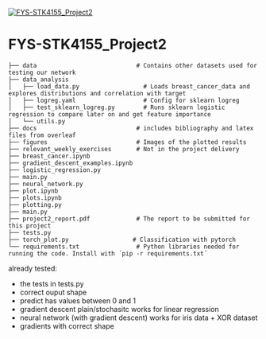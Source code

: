 [![FYS-STK4155_Project2](https://github.com/emmastorberg/FYS-STK4155_Project2/actions/workflows/pytest.yml/badge.svg)](https://github.com/emmastorberg/FYS-STK4155_Project2/actions/workflows/pytest.yml)
# FYS-STK4155_Project2



    ├── data                            # Contains other datasets used for testing our network
    ├── data_analysis
    │   ├── load_data.py                  # Loads breast_cancer_data and explores distributions and correlation with target
    │   ├── logreg.yaml                   # Config for sklearn logreg
    │   ├── test_sklearn_logreg.py        # Runs sklearn logistic regression to compare later on and get feature importance
    │   └── utils.py              
    ├── docs                            # includes bibliography and latex files from overleaf
    ├── figures                         # Images of the plotted results
    ├── relevant_weekly_exercises       # Not in the project delivery
    ├── breast_cancer.ipynb              
    ├── gradient_descent_examples.ipynb
    ├── logistic_regression.py
    ├── main.py
    ├── neural_network.py
    ├── plot.ipynb
    ├── plots.ipynb
    ├── plotting.py
    ├── main.py                        
    ├── project2_report.pdf             # The report to be submitted for this project
    ├── tests.py
    ├── torch_plot.py                  # Classification with pytorch 
    └── requirements.txt                # Python libraries needed for running the code. Install with ´pip -r requirements.txt´

already tested:
- the tests in tests.py
- correct ouput shape
- predict has values between 0 and 1
- gradient descent plain/stochasitc works for linear regression
- neural network (with gradient descent) works for iris data + XOR dataset
- gradients with correct shape
